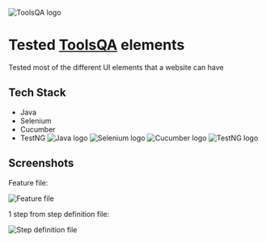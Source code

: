 
![ToolsQA logo](https://demoqa.com/images/Toolsqa.jpg)
# Tested [ToolsQA](https://demoqa.com/elements) elements
Tested most of the different UI elements that a website can have
## Tech Stack

- Java
- Selenium
- Cucumber 
- TestNG
![Java logo](https://profilinator.rishav.dev/skills-assets/java-original-wordmark.svg)
![Selenium logo](https://camo.githubusercontent.com/74ed64243ba05754329bc527cd4240ebd1c087a1/68747470733a2f2f73656c656e69756d2e6465762f696d616765732f73656c656e69756d5f6c6f676f5f7371756172655f677265656e2e706e67)
![Cucumber logo](https://static.javatpoint.com/tutorial/cucumber/images/cucumber-testing-tutorial.png)
![TestNG logo](https://static.javatpoint.com/tutorial/testng/images/testng-tutorial.png)

## Screenshots

Feature file:

![Feature file](https://i.ibb.co/pR842r1/Screenshot-from-2022-09-15-14-31-31.png)

1 step from step definition file:

![Step definition file](https://i.ibb.co/b6sdVdx/Screenshot-from-2022-09-15-14-57-12.png)
